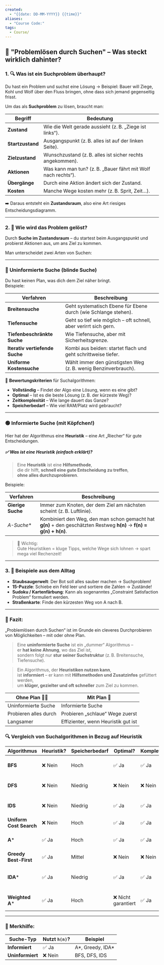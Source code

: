 ```yaml
---
created:
  - "{{date: DD-MM-YYYY}} {{time}}"
aliases:
  - "Course Code:"
tags:
  - Course/
---
```

## 🧠 **"Problemlösen durch Suchen" – Was steckt wirklich dahinter?**

### 1. 🔍 **Was ist ein Suchproblem überhaupt?**

Du hast ein Problem und suchst eine Lösung → Beispiel: Bauer will Ziege, Kohl und Wolf über den Fluss bringen, ohne dass sich jemand gegenseitig frisst.

Um das als **Suchproblem** zu lösen, braucht man:

|Begriff|Bedeutung|
|---|---|
|**Zustand**|Wie die Welt gerade aussieht (z. B. „Ziege ist links“).|
|**Startzustand**|Ausgangspunkt (z. B. alles ist auf der linken Seite).|
|**Zielzustand**|Wunschzustand (z. B. alles ist sicher rechts angekommen).|
|**Aktionen**|Was kann man tun? (z. B. „Bauer fährt mit Wolf nach rechts“).|
|**Übergänge**|Durch eine Aktion ändert sich der Zustand.|
|**Kosten**|Manche Wege kosten mehr (z. B. Sprit, Zeit…).|

➡️ Daraus entsteht ein **Zustandsraum**, also eine Art riesiges Entscheidungsdiagramm.

---

### 2. 🌳 **Wie wird das Problem gelöst?**

Durch **Suche im Zustandsraum** – du startest beim Ausgangspunkt und probierst Aktionen aus, um ans Ziel zu kommen.

Man unterscheidet zwei Arten von Suchen:

---

### 🔵 **Uninformierte Suche (blinde Suche)**

Du hast keinen Plan, was dich dem Ziel näher bringt.  
Beispiele:

| Verfahren                      | Beschreibung                                                    |
| ------------------------------ | --------------------------------------------------------------- |
| **Breitensuche**               | Geht systematisch Ebene für Ebene durch (wie Schlange stehen).  |
| **Tiefensuche**                | Geht so tief wie möglich – oft schnell, aber verirrt sich gern. |
| **Tiefenbeschränkte Suche**    | Wie Tiefensuche, aber mit Sicherheitsgrenze.                    |
| **Iterativ vertiefende Suche** | Kombi aus beiden: startet flach und geht schrittweise tiefer.   |
| **Uniforme Kostensuche**       | Wählt immer den günstigsten Weg (z. B. wenig Benzinverbrauch).  |

🧮 **Bewertungskriterien** für Suchalgorithmen:

- **Vollständig** – Findet der Algo eine Lösung, wenn es eine gibt?
- **Optimal** – Ist es die beste Lösung (z. B. der kürzeste Weg)?
- **Zeitkomplexität** – Wie lange dauert das Ganze?
- **Speicherbedarf** – Wie viel RAM/Platz wird gebraucht?
    

---

### 🟢 **Informierte Suche (mit Köpfchen!)**

Hier hat der Algorithmus eine **Heuristik** – eine Art „Riecher“ für gute Entscheidungen.
##### ✅ **Was ist eine Heuristik (einfach erklärt)?**
> Eine **Heuristik** ist eine **Hilfsmethode**,  
> die dir hilft, **schnell eine gute Entscheidung zu treffen**,  
> **ohne alles durchzuprobieren**.

Beispiele:

|Verfahren|Beschreibung|
|---|---|
|**Gierige Suche**|Immer zum Knoten, der dem Ziel am nächsten scheint (z. B. Luftlinie).|
|**A*-Suche**|Kombiniert den Weg, den man schon gemacht hat **g(n)** + den geschätzten Restweg **h(n)** → **f(n) = g(n) + h(n)**.|

> 📌 Wichtig:  
> Gute Heuristiken = kluge Tipps, welche Wege sich lohnen → spart mega viel Rechenzeit!

---

### 3. 🧹 **Beispiele aus dem Alltag**

- **Staubsaugerwelt**: Der Bot soll alles sauber machen → Suchproblem!
- **15-Puzzle**: Schiebe ein Feld leer und sortiere die Zahlen → Zustände!
- **Sudoku / Kartenfärbung**: Kann als sogenanntes „Constraint Satisfaction Problem“ formuliert werden.
- **Straßenkarte**: Finde den kürzesten Weg von A nach B.
    

---

### 🧩 **Fazit:**

„Problemlösen durch Suchen“ ist im Grunde ein cleveres Durchprobieren von Möglichkeiten – mit oder ohne Plan.

> Eine **uninformierte Suche** ist ein „dummer“ Algorithmus –  
> er **hat keine Ahnung**, wo das Ziel ist,  
> sondern folgt nur **stur seiner Suchstruktur** (z. B. Breitensuche, Tiefensuche).

> Ein Algorithmus, der **Heuristiken nutzen kann**,  
> ist **informiert** – er kann mit **Hilfsmethoden und Zusatzinfos** gefüttert werden,  
> um **klüger, gezielter und oft schneller** zum Ziel zu kommen.

|Ohne Plan 🕵️‍♂️|Mit Plan 🧠|
|---|---|
|Uninformierte Suche|Informierte Suche|
|Probieren alles durch|Probieren „schlaue“ Wege zuerst|
|Langsamer|Effizienter, wenn Heuristik gut ist|
### 🔍 **Vergleich von Suchalgorithmen in Bezug auf Heuristik**

|Algorithmus|Heuristik?|Speicherbedarf|Optimal?|Komplett?|Geschwindigkeit|Bemerkung|
|---|---|---|---|---|---|---|
|**BFS**|❌ Nein|Hoch|✅ Ja|✅ Ja|Langsam|Optimal bei gleicher Kosten pro Schritt|
|**DFS**|❌ Nein|Niedrig|❌ Nein|❌ Nein|Schnell (aber oft falsch)|Kann sich in Sackgassen verlaufen|
|**IDS**|❌ Nein|Niedrig|✅ Ja|✅ Ja|Langsam|Kombination aus DFS & BFS – platzsparend|
|**Uniform Cost Search**|❌ Nein|Hoch|✅ Ja|✅ Ja|Mittel|Wie A* ohne Heuristik|
|**A***|✅ Ja|Hoch|✅ Ja|✅ Ja|Schnell (mit guter Heuristik)|Goldstandard für viele KI-Probleme|
|**Greedy Best-First**|✅ Ja|Mittel|❌ Nein|❌ Nein|Sehr schnell|Oft nicht optimal – gierig eben 😅|
|**IDA***|✅ Ja|Niedrig|✅ Ja|✅ Ja|Etwas langsamer als A*|A* für wenig Speicher (z. B. eingebettete Systeme)|
|**Weighted A***|✅ Ja|Hoch|❌ Nicht garantiert|✅ Ja|Sehr schnell|Opfer zugunsten der Geschwindigkeit|


---
### 🧠 Merkhilfe:

|Suche-Typ|Nutzt `h(n)`?|Beispiel|
|---|---|---|
|**Informiert**|✅ Ja|A*, Greedy, IDA*|
|**Uninformiert**|❌ Nein|BFS, DFS, IDS|
